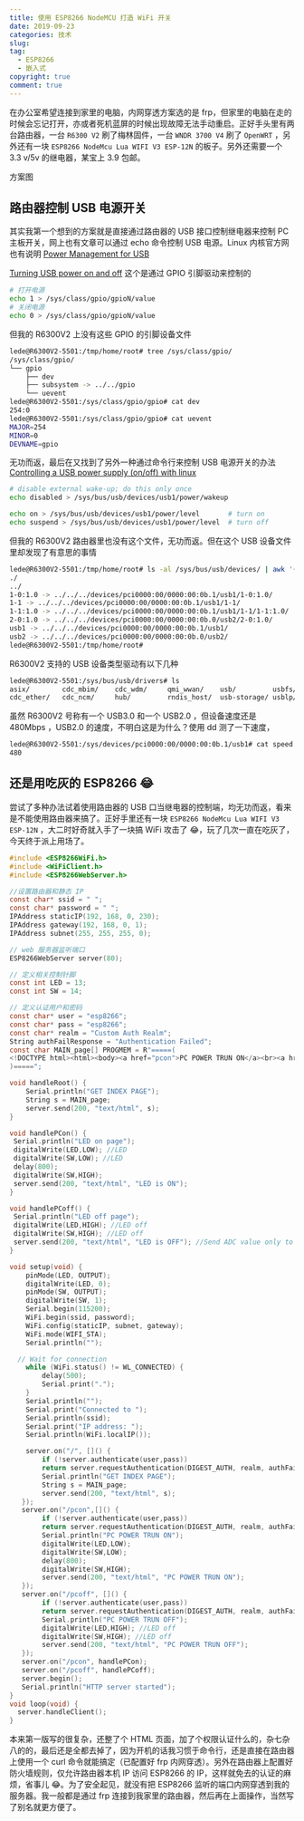 ```yaml
---
title: 使用 ESP8266 NodeMCU 打造 WiFi 开关
date: 2019-09-23
categories: 技术
slug:
tag:
  - ESP8266
  - 嵌入式
copyright: true
comment: true
---
```


在办公室希望连接到家里的电脑，内网穿透方案选的是 frp，但家里的电脑在走的时候会忘记打开，亦或者死机蓝屏的时候出现故障无法手动重启。正好手头里有两台路由器，一台 `R6300 V2` 刷了梅林固件，一台 `WNDR 3700 V4` 刷了 `OpenWRT`  ，另外还有一块 `ESP8266 NodeMcu Lua WIFI V3 ESP-12N` 的板子。另外还需要一个 3.3 v/5v 的继电器，某宝上 3.9 包邮。

方案图

## 路由器控制 USB 电源开关

其实我第一个想到的方案就是直接通过路由器的 USB 接口控制继电器来控制 PC 主板开关，网上也有文章可以通过 echo 命令控制 USB 电源。Linux 内核官方网也有说明 [Power Management for USB](https://www.kernel.org/doc/Documentation/usb/power-management.txt)

[Turning USB power on and off](https://openwrt.org/docs/guide-user/hardware/usb.overview) 这个是通过 GPIO 引脚驱动来控制的

```bash
# 打开电源
echo 1 > /sys/class/gpio/gpioN/value
# 关闭电源
echo 0 > /sys/class/gpio/gpioN/value
```

但我的 R6300V2 上没有这些 GPIO 的引脚设备文件

```bash
lede@R6300V2-5501:/tmp/home/root# tree /sys/class/gpio/
/sys/class/gpio/
└── gpio
    ├── dev
    ├── subsystem -> ../../gpio
    └── uevent
lede@R6300V2-5501:/sys/class/gpio/gpio# cat dev
254:0
lede@R6300V2-5501:/sys/class/gpio/gpio# cat uevent
MAJOR=254
MINOR=0
DEVNAME=gpio
```

无功而返，最后在又找到了另外一种通过命令行来控制 USB 电源开关的办法 [Controlling a USB power supply (on/off) with linux](https://stackoverflow.com/questions/4702216/controlling-a-usb-power-supply-on-off-with-linux)

```bash
# disable external wake-up; do this only once
echo disabled > /sys/bus/usb/devices/usb1/power/wakeup

echo on > /sys/bus/usb/devices/usb1/power/level       # turn on
echo suspend > /sys/bus/usb/devices/usb1/power/level  # turn off
```

但我的 R6300V2 路由器里也没有这个文件，无功而返。但在这个 USB 设备文件里却发现了有意思的事情

```bash
lede@R6300V2-5501:/tmp/home/root# ls -al /sys/bus/usb/devices/ | awk '{print $9,$10,$11}'
./
../
1-0:1.0 -> ../../../devices/pci0000:00/0000:00:0b.1/usb1/1-0:1.0/
1-1 -> ../../../devices/pci0000:00/0000:00:0b.1/usb1/1-1/
1-1:1.0 -> ../../../devices/pci0000:00/0000:00:0b.1/usb1/1-1/1-1:1.0/
2-0:1.0 -> ../../../devices/pci0000:00/0000:00:0b.0/usb2/2-0:1.0/
usb1 -> ../../../devices/pci0000:00/0000:00:0b.1/usb1/
usb2 -> ../../../devices/pci0000:00/0000:00:0b.0/usb2/
lede@R6300V2-5501:/tmp/home/root#
```

R6300V2 支持的 USB 设备类型驱动有以下几种

```bash
lede@R6300V2-5501:/sys/bus/usb/drivers# ls
asix/        cdc_mbim/    cdc_wdm/     qmi_wwan/    usb/         usbfs/
cdc_ether/   cdc_ncm/     hub/         rndis_host/  usb-storage/ usblp/
```

虽然 R6300V2 号称有一个 USB3.0 和一个 USB2.0 ，但设备速度还是 480Mbps ，USB2.0 的速度，不明白这是为什么？使用 dd 测了一下速度，

```bash
lede@R6300V2-5501:/sys/devices/pci0000:00/0000:00:0b.1/usb1# cat speed
480
```

## 还是用吃灰的  ESP8266 😂

尝试了多种办法试着使用路由器的 USB 口当继电器的控制端，均无功而返，看来是不能使用路由器来搞了。正好手里还有一块 `ESP8266 NodeMcu Lua WIFI V3 ESP-12N` ，大二时好奇就入手了一块搞 WiFi 攻击了 😂，玩了几次一直在吃灰了，今天终于派上用场了。

```c
#include <ESP8266WiFi.h>
#include <WiFiClient.h>
#include <ESP8266WebServer.h>

//设置路由器和静态 IP
const char* ssid = " ";
const char* password = " ";
IPAddress staticIP(192, 168, 0, 230);
IPAddress gateway(192, 168, 0, 1);
IPAddress subnet(255, 255, 255, 0);

// web 服务器监听端口
ESP8266WebServer server(80);

// 定义相关控制针脚
const int LED = 13;
const int SW = 14;

// 定义认证用户和密码
const char* user = "esp8266";
const char* pass = "esp8266";
const char* realm = "Custom Auth Realm";
String authFailResponse = "Authentication Failed";
const char MAIN_page[] PROGMEM = R"=====(
<!DOCTYPE html><html><body><a href="pcon">PC POWER TRUN ON</a><br><a href="pcoff">PC POWER TRUN OFF</a></body></html>
)=====";

void handleRoot() {
    Serial.println("GET INDEX PAGE");
    String s = MAIN_page;
    server.send(200, "text/html", s);
}

void handlePCon() {
 Serial.println("LED on page");
 digitalWrite(LED,LOW); //LED
 digitalWrite(SW,LOW); //LED
 delay(800);
 digitalWrite(SW,HIGH);
 server.send(200, "text/html", "LED is ON");
}

void handlePCoff() {
 Serial.println("LED off page");
 digitalWrite(LED,HIGH); //LED off
 digitalWrite(SW,HIGH); //LED off
 server.send(200, "text/html", "LED is OFF"); //Send ADC value only to client ajax request
}

void setup(void) {
    pinMode(LED, OUTPUT);
    digitalWrite(LED, 0);
    pinMode(SW, OUTPUT);
    digitalWrite(SW, 1);
    Serial.begin(115200);
    WiFi.begin(ssid, password);
    WiFi.config(staticIP, subnet, gateway);
    WiFi.mode(WIFI_STA);
    Serial.println("");

  // Wait for connection
    while (WiFi.status() != WL_CONNECTED) {
        delay(500);
        Serial.print(".");
    }
    Serial.println("");
    Serial.print("Connected to ");
    Serial.println(ssid);
    Serial.print("IP address: ");
    Serial.println(WiFi.localIP());

    server.on("/", []() {
        if (!server.authenticate(user,pass))
        return server.requestAuthentication(DIGEST_AUTH, realm, authFailResponse);
        Serial.println("GET INDEX PAGE");
        String s = MAIN_page;
        server.send(200, "text/html", s);
   });
   server.on("/pcon",[]() {
        if (!server.authenticate(user,pass))
        return server.requestAuthentication(DIGEST_AUTH, realm, authFailResponse);
        Serial.println("PC POWER TRUN ON");
        digitalWrite(LED,LOW);
        digitalWrite(SW,LOW);
        delay(800);
        digitalWrite(SW,HIGH);
        server.send(200, "text/html", "PC POWER TRUN ON");
   });
   server.on("/pcoff", []() {
        if (!server.authenticate(user,pass))
        return server.requestAuthentication(DIGEST_AUTH, realm, authFailResponse);
        Serial.println("PC POWER TRUN OFF");
        digitalWrite(LED,HIGH); //LED off
        digitalWrite(SW,HIGH); //LED off
        server.send(200, "text/html", "PC POWER TRUN OFF");
   });
   server.on("/pcon", handlePCon);
   server.on("/pcoff", handlePCoff);
   server.begin();
   Serial.println("HTTP server started");
}
void loop(void) {
  server.handleClient();
}
```

本来第一版写的很复杂，还整了个 HTML  页面，加了个权限认证什么的，杂七杂八的的，最后还是全都去掉了，因为开机的话我习惯于命令行，还是直接在路由器上使用一个 curl 命令就能搞定（已配置好 frp 内网穿透）。另外在路由器上配置好防火墙规则，仅允许路由器本机 IP 访问  ESP8266 的 IP，这样就免去的认证的麻烦，省事儿 😂。为了安全起见，就没有把 ESP8266 监听的端口内网穿透到我的服务器。我一般都是通过 frp 连接到我家里的路由器，然后再在上面操作，当然写了别名就更方便了。
